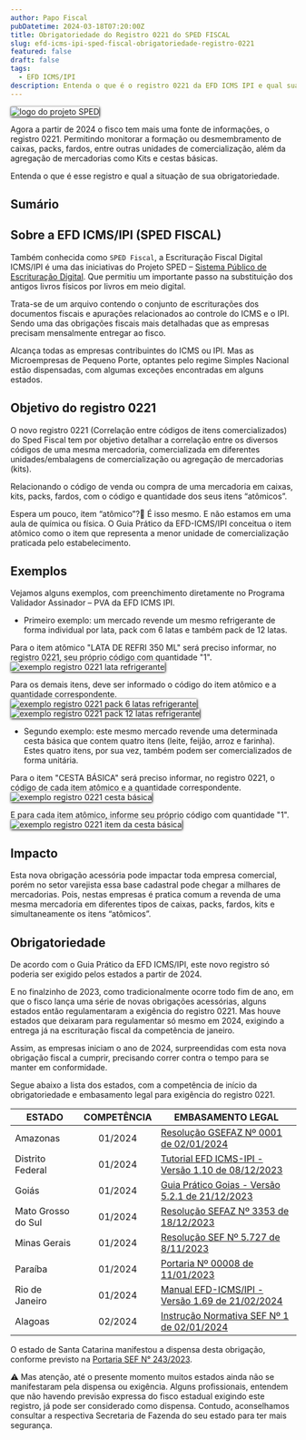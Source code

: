 ```yaml
---
author: Papo Fiscal
pubDatetime: 2024-03-18T07:20:00Z
title: Obrigatoriedade do Registro 0221 do SPED FISCAL
slug: efd-icms-ipi-sped-fiscal-obrigatoriedade-registro-0221
featured: false
draft: false
tags:
  - EFD ICMS/IPI
description: Entenda o que é o registro 0221 da EFD ICMS IPI e qual sua obrigatoriedade.
---
```


<style>
  img{
    box-shadow: 1px 1px 4px black;
  }
</style>

![logo do projeto SPED](@assets/images/logo-sped.png)

Agora a partir de 2024 o fisco tem mais uma fonte de informações, o registro 0221. Permitindo monitorar a formação ou desmembramento de caixas, packs, fardos, entre outras unidades de comercialização, além da agregação de mercadorias como Kits e cestas básicas.

Entenda o que é esse registro e qual a situação de sua obrigatoriedade.

## Sumário

## Sobre a EFD ICMS/IPI (SPED FISCAL)

Também conhecida como `SPED Fiscal`, a Escrituração Fiscal Digital ICMS/IPI é uma das iniciativas do Projeto SPED – [Sistema Público de Escrituração Digital](http://sped.rfb.gov.br/). Que permitiu um importante passo na substituição dos antigos livros físicos por livros em meio digital.

Trata-se de um arquivo contendo o conjunto de escriturações dos documentos fiscais e apurações relacionados ao controle do ICMS e o IPI. Sendo uma das obrigações fiscais mais detalhadas que as empresas precisam mensalmente entregar ao fisco.

Alcança todas as empresas contribuintes do ICMS ou IPI. Mas as Microempresas de Pequeno Porte, optantes pelo regime Simples Nacional estão dispensadas, com algumas exceções encontradas em alguns estados.

## Objetivo do registro 0221

O novo registro 0221 (Correlação entre códigos de itens comercializados) do Sped Fiscal tem por objetivo detalhar a correlação entre os diversos códigos de uma mesma mercadoria, comercializada em diferentes unidades/embalagens de comercialização ou agregação de mercadorias (kits).

Relacionando o código de venda ou compra de uma mercadoria em caixas, kits, packs, fardos, com o código e quantidade dos seus itens “atômicos”.

Espera um pouco, item “atômico”?🤔 É isso mesmo. E não estamos em uma aula de química ou física. O Guia Prático da EFD-ICMS/IPI conceitua o item atômico como o item que representa a menor unidade de comercialização praticada pelo estabelecimento.

## Exemplos

Vejamos alguns exemplos, com preenchimento diretamente no Programa Validador Assinador – PVA da EFD ICMS IPI.

- Primeiro exemplo: um mercado revende um mesmo refrigerante de forma individual por lata, pack com 6 latas e também pack de 12 latas.

Para o item atômico "LATA DE REFRI 350 ML" será preciso informar, no registro 0221, seu próprio código com quantidade "1".
![exemplo registro 0221 lata refrigerante](@assets/images/registro-0221-exemplo-lata-refri.png)

Para os demais itens, deve ser informado o código do item atômico e a quantidade correspondente.
![exemplo registro 0221 pack 6 latas refrigerante](@assets/images/registro-0221-exemplo-pack-6-latas-refri.png)
![exemplo registro 0221 pack 12 latas refrigerante](@assets/images/registro-0221-exemplo-pack-12-latas-refri.png)

- Segundo exemplo: este mesmo mercado revende uma determinada cesta básica que contem quatro itens (leite, feijão, arroz e farinha). Estes quatro itens, por sua vez, também podem ser comercializados de forma unitária.

Para o item "CESTA BÁSICA" será preciso informar, no registro 0221, o código de cada item atômico e a quantidade correspondente.
![exemplo registro 0221 cesta básica](@assets/images/registro-0221-exemplo-cesta-basica.png)

E para cada item atômico, informe seu próprio código com quantidade "1".
![exemplo registro 0221 item da cesta básica](@assets/images/registro-0221-exemplo-item-da-cesta-basica.png)

## Impacto

Esta nova obrigação acessória pode impactar toda empresa comercial, porém no setor varejista essa base cadastral pode chegar a milhares de mercadorias. Pois, nestas empresas é pratica comum a revenda de uma mesma mercadoria em diferentes tipos de caixas, packs, fardos, kits e simultaneamente os itens “atômicos”.

## Obrigatoriedade

De acordo com o Guia Prático da EFD ICMS/IPI, este novo registro só poderia ser exigido pelos estados a partir de 2024.

E no finalzinho de 2023, como tradicionalmente ocorre todo fim de ano, em que o fisco lança uma série de novas obrigações acessórias, alguns estados então regulamentaram a exigência do registro 0221. Mas houve estados que deixaram para regulamentar só mesmo em 2024, exigindo a entrega já na escrituração fiscal da competência de janeiro.

Assim, as empresas iniciam o ano de 2024, surpreendidas com esta nova obrigação fiscal a cumprir, precisando correr contra o tempo para se manter em conformidade.

Segue abaixo a lista dos estados, com a competência de início da obrigatoriedade e embasamento legal para exigência do registro 0221.

| ESTADO             | COMPETÊNCIA | EMBASAMENTO LEGAL                                                                                                                                                                             |
| ------------------ | :---------: | --------------------------------------------------------------------------------------------------------------------------------------------------------------------------------------------- |
| Amazonas           |   01/2024   | [Resolução GSEFAZ Nº 0001 de 02/01/2024](https://online.sefaz.am.gov.br/silt/normas/Legisla%C3%A7%C3%A3o%20Estadual/Resolu%C3%A7%C3%A3o%20GSEFAZ/Ano%202024/Arquivo/RG%200001_24.htm)         |
| Distrito Federal   |   01/2024   | [Tutorial EFD ICMS-IPI - Versão 1.10 de 08/12/2023](https://static.fazenda.df.gov.br/arquivos/servico-821/Tutorial_Escrituracao_Fiscal_EFD_ICMS_IPI_Distrito_Federal_-v_1_10_08_12_20231.pdf) |
| Goiás              |   01/2024   | [Guia Prático Goias - Versão 5.2.1 de 21/12/2023](https://www.economia.go.gov.br/files/efd/2023/Guia_Pratico_da_EFD_-_Goias_v_5.2-1.pdf)                                                      |
| Mato Grosso do Sul |   01/2024   | [Resolução SEFAZ Nº 3353 de 18/12/2023](https://www.spdo.ms.gov.br/diariodoe/Index/PaginaDocumento/48208/?Pagina=40)                                                                          |
| Minas Gerais       |   01/2024   | [Resolução SEF Nº 5.727 de 8/11/2023](https://www.fazenda.mg.gov.br/empresas/legislacao_tributaria/resolucoes/2023/rr5727_2023.html)                                                          |
| Paraíba            |   01/2024   | [Portaria Nº 00008 de 11/01/2023](https://www.sefaz.pb.gov.br/legislacao/346-portarias/portarias-2023/12988-portaria-n-00008-2023-sefaz)                                                      |
| Rio de Janeiro     |   01/2024   | [Manual EFD-ICMS/IPI - Versão 1.69 de 21/02/2024](https://portal.fazenda.rj.gov.br/efd/wp-content/uploads/sites/32/2023/09/Manual_EFD.pdf)                                                    |
| Alagoas            |   02/2024   | [Instrução Normativa SEF Nº 1 de 02/01/2024](https://gcs2.sefaz.al.gov.br/#/documentos/visualizar-documento?acess=1&key=6iV%2BspjKtq4%3D)                                                     |

O estado de Santa Catarina manifestou a dispensa desta obrigação, conforme previsto na [Portaria SEF N° 243/2023](https://legislacao.sef.sc.gov.br/html/portarias/2023/port_23_243.htm).

⚠️ Mas atenção, até o presente momento muitos estados ainda não se manifestaram pela dispensa ou exigência. Alguns profissionais, entendem que não havendo previsão expressa do fisco estadual exigindo este registro, já pode ser considerado como dispensa. Contudo, aconselhamos consultar a respectiva Secretaria de Fazenda do seu estado para ter mais segurança.
